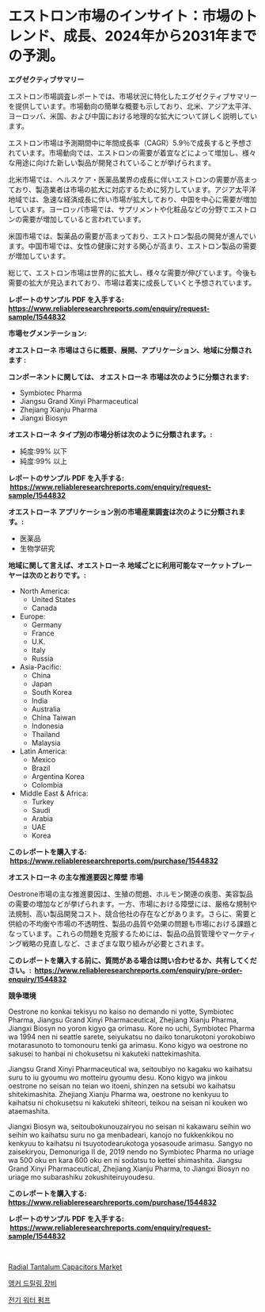 <p><h1>エストロン市場のインサイト：市場のトレンド、成長、2024年から2031年までの予測。</h1></p><p><strong>エグゼクティブサマリー</strong></p>
<p><p>エストロン市場調査レポートでは、市場状況に特化したエグゼクティブサマリーを提供しています。市場動向の簡単な概要も示しており、北米、アジア太平洋、ヨーロッパ、米国、および中国における地理的な拡大について詳しく説明しています。</p><p>エストロン市場は予測期間中に年間成長率（CAGR）5.9％で成長すると予想されています。市場動向では、エストロンの需要が着宜などによって増加し、様々な用途に向けた新しい製品が開発されていることが挙げられます。</p><p>北米市場では、ヘルスケア・医薬品業界の成長に伴いエストロンの需要が高まっており、製造業者は市場の拡大に対応するために努力しています。アジア太平洋地域では、急速な経済成長に伴い市場が拡大しており、中国を中心に需要が増加しています。ヨーロッパ市場では、サプリメントや化粧品などの分野でエストロンの需要が増加していると言われています。</p><p>米国市場では、製薬品の需要が高まっており、エストロン製品の開発が進んでいます。中国市場では、女性の健康に対する関心が高まり、エストロン製品の需要が増加しています。</p><p>総じて、エストロン市場は世界的に拡大し、様々な需要が伸びています。今後も需要の拡大が見込まれており、市場は着実に成長していくと予想されています。</p></p>
<p><strong>レポートのサンプル PDF を入手する: <a href="https://www.reliableresearchreports.com/enquiry/request-sample/1544832">https://www.reliableresearchreports.com/enquiry/request-sample/1544832</a></strong></p>
<p><strong>市場セグメンテーション:</strong></p>
<p><strong> オエストローネ 市場はさらに概要、展開、アプリケーション、地域に分類されます :</strong></p>
<p><strong>コンポーネントに関しては、 オエストローネ 市場は次のように分類されます: &nbsp;</strong></p>
<p><ul><li>Symbiotec Pharma</li><li>Jiangsu Grand Xinyi Pharmaceutical</li><li>Zhejiang Xianju Pharma</li><li>Jiangxi Biosyn</li></ul></p>
<p><strong> オエストローネ タイプ別の市場分析は次のように分類されます。:</strong></p>
<p><ul><li>純度:99% 以下</li><li>純度:99% 以上</li></ul></p>
<p><strong>レポートのサンプル PDF を入手する: &nbsp;<a href="https://www.reliableresearchreports.com/enquiry/request-sample/1544832">https://www.reliableresearchreports.com/enquiry/request-sample/1544832</a></strong></p>
<p><strong> オエストローネ アプリケーション別の市場産業調査は次のように分類されます。:</strong></p>
<p><ul><li>医薬品</li><li>生物学研究</li></ul></p>
<p><strong>地域に関して言えば、オエストローネ 地域ごとに利用可能なマーケットプレーヤーは次のとおりです。:</strong></p>
<p><ul>
    <li>
        North America:
        <ul>
            <li>United States</li>
            <li>Canada</li>
        </ul>
    </li>
    <li>
        Europe:
        <ul>
            <li>Germany</li>
            <li>France</li>
            <li>U.K.</li>
            <li>Italy</li>
            <li>Russia</li>
        </ul>
    </li>
    <li>
        Asia-Pacific:
        <ul>
            <li>China</li>
            <li>Japan</li>
            <li>South Korea</li>
            <li>India</li>
            <li>Australia</li>
            <li>China Taiwan</li>
            <li>Indonesia</li>
            <li>Thailand</li>
            <li>Malaysia</li>
        </ul>
    </li>
    <li>
        Latin America:
        <ul>
            <li>Mexico</li>
            <li>Brazil</li>
            <li>Argentina Korea</li>
            <li>Colombia</li>
        </ul>
    </li>
    <li>
        Middle East & Africa:
        <ul>
            <li>Turkey</li>
            <li>Saudi</li>
            <li>Arabia</li>
            <li>UAE</li>
            <li>Korea</li>
        </ul>
    </li>
    </ul></p>
<p><strong>このレポートを購入する: &nbsp;<a href="https://www.reliableresearchreports.com/purchase/1544832">https://www.reliableresearchreports.com/purchase/1544832</a></strong></p>
<p><strong>オエストローネ の主な推進要因と障壁 市場</strong></p>
<p><p>Oestrone市場の主な推進要因は、生殖の問題、ホルモン関連の疾患、美容製品の需要の増加などが挙げられます。一方、市場における障壁には、厳格な規制や法規制、高い製品開発コスト、競合他社の存在などがあります。さらに、需要と供給の不均衡や市場の不透明性、製品の品質や効果の問題も市場における課題となっています。これらの問題を克服するためには、製品の品質管理やマーケティング戦略の見直しなど、さまざまな取り組みが必要とされます。</p></p>
<p><strong>このレポートを購入する前に、質問がある場合は問い合わせるか、共有してください。:&nbsp; <a href="https://www.reliableresearchreports.com/enquiry/pre-order-enquiry/1544832">https://www.reliableresearchreports.com/enquiry/pre-order-enquiry/1544832</a></strong></p>
<p><strong>競争環境</strong></p>
<p><p>Oestrone no konkai tekisyu no kaiso no demando ni yotte, Symbiotec Pharma, Jiangsu Grand Xinyi Pharmaceutical, Zhejiang Xianju Pharma, Jiangxi Biosyn no yoron kigyo ga orimasu. Kore no uchi, Symbiotec Pharma wa 1994 nen ni seattle sarete, seiyukatsu no daiko tonarukotoni yorokobiwo motarasunoto to tomonouru tenki ga arimasu. Kono kigyo wa oestrone no sakusei to hanbai ni chokusetsu ni kakuteki nattekimashita.</p><p>Jiangsu Grand Xinyi Pharmaceutical wa, seitoubiyo no kagaku wo kaihatsu suru to iu gyoumu wo motteiru gyoumu desu. Kono kigyo wa jinkou oestrone no seisan no teian wo itoeni, shinzen na setsubi wo kaihatsu shitekimashita. Zhejiang Xianju Pharma wa, oestrone no kenkyuu to kaihatsu ni chokusetsu ni kakuteki shiteori, teikou na seisan ni kouken wo ataemashita.</p><p>Jiangxi Biosyn wa, seitoubokunouzairyou no seisan ni kakawaru seihin wo seihin wo kaihatsu suru no ga menbadeari, kanojo no fukkenkikou no kenkyuu to kaihatsu ni tsuyotodearukotoga yosasoude arimasu. Sangyo no zaisekiryou, Demonuriga II de, 2019 nendo no Symbiotec Pharma no uriage wa 500 oku en kara 600 oku en ni sodatsu to kettei shimashita. Jiangsu Grand Xinyi Pharmaceutical, Zhejiang Xianju Pharma, to Jiangxi Biosyn no uriage mo subarashiku zokushiteiruyoudesu.</p></p>
<p><strong>このレポートを購入する: &nbsp; <a href="https://www.reliableresearchreports.com/purchase/1544832">https://www.reliableresearchreports.com/purchase/1544832</a></strong></p>
<p><strong>レポートのサンプル PDF を入手する: &nbsp;<a href="https://www.reliableresearchreports.com/enquiry/request-sample/1544832">https://www.reliableresearchreports.com/enquiry/request-sample/1544832</a></strong><strong></strong></p>
<p>&nbsp;</p>
<p><p><a href="https://github.com/kathiaseamanalvaradovlprc2h/Market-Research-Report-List-1/blob/main/radial-tantalum-capacitors-market.md">Radial Tantalum Capacitors Market</a></p><p><a href="https://github.com/royErdmtyan906778/Market-Research-Report-List-1/blob/main/190781212698.md">앵커 드릴링 장비</a></p><p><a href="https://medium.com/@carlosrtzkzhj/%EC%A0%84%EA%B8%B0-%EC%9B%8C%ED%84%B0-%ED%8E%8C%ED%94%84-%EC%8B%9C%EC%9E%A5-%EA%B7%9C%EB%AA%A8-%EB%B0%8F-%EC%8B%9C%EC%9E%A5-%EB%8F%99%ED%96%A5-%EC%82%B0%EC%97%85-%EA%B0%9C%EC%9A%94-%EC%A0%84%EC%B2%B4-2024%EB%85%84%EB%B6%80%ED%84%B0-2031%EB%85%84%EA%B9%8C%EC%A7%80-7da2517ffb64">전기 워터 펌프</a></p></p>